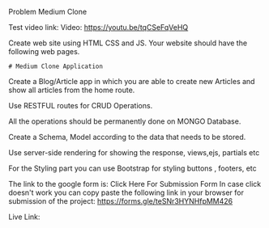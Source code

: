 Problem Medium Clone

Test video link: Video: https://youtu.be/tqCSeFqVeHQ

Create web site using HTML CSS and JS. Your website should have the following web pages.

`# Medium Clone Application `

Create a Blog/Article app in which you are able to create new Articles and show all articles from the home route.

Use RESTFUL routes for CRUD Operations.

All the operations should be permanently done on MONGO Database.

Create a Schema, Model according to the data that needs to be stored.

Use server-side rendering for showing the response, views,ejs, partials etc

For the Styling part you can use Bootstrap for styling buttons , footers, etc

The link to the google form is: Click Here For Submission Form
In case click doesn't work you can copy paste the following link in your browser for submission of the project:
https://forms.gle/teSNr3HYNHfpMM426

Live Link: